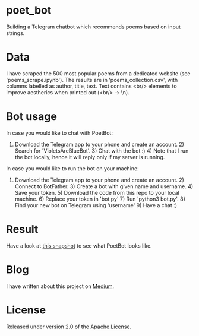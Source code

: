 # poet_bot

Building a Telegram chatbot which recommends poems based on input strings.

# Data

I have scraped the 500 most popular poems from a dedicated website (see 'poems_scrape.ipynb'). The results are in 'poems_collection.csv', with columns labelled as author, title, text. Text contains <br\/> elements to improve aestherics when printed out (<br\/> -> \n).

# Bot usage

In case you would like to chat with PoetBot:
1) Download the Telegram app to your phone and create an account. 2) Search for 'VioletsAreBlueBot'. 3) Chat with the bot :) 4) Note that I run the bot locally, hence it will reply only if my server is running.

In case you would like to run the bot on your machine:
1) Download the Telegram app to your phone and create an account. 2) Connect to BotFather. 3) Create a bot with given name and username. 4) Save your token. 5) Download the code from this repo to your local machine. 6) Replace your token in 'bot.py' 7) Run 'python3 bot.py'. 8) Find your new bot on Telegram using 'username' 9) Have a chat :) 

# Result

Have a look at [this snapshot] to see what PoetBot looks like.

# Blog

I have written about this project on [Medium].

# License
Released under version 2.0 of the [Apache License].

[Apache license]: http://www.apache.org/licenses/LICENSE-2.0
[this snapshot]: https://github.com/bugo99iot/poet_bot/blob/master/snapbot1.jpg
[Medium]: https://medium.com/@ugo.bertello/poetbot-2-a-telegram-chat-bot-for-poem-recommendation-70d1b809761c
